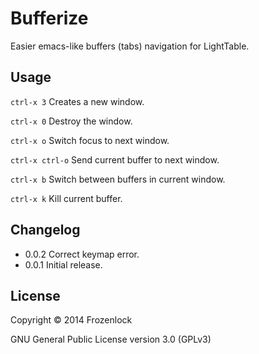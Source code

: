 # Bufferize

Easier emacs-like buffers (tabs) navigation for LightTable.

## Usage

`ctrl-x 3` Creates a new window.

`ctrl-x 0` Destroy the window.

`ctrl-x o` Switch focus to next window.

`ctrl-x ctrl-o` Send current buffer to next window.

`ctrl-x b` Switch between buffers in current window.

`ctrl-x k` Kill current buffer.

## Changelog

* 0.0.2 Correct keymap error.
* 0.0.1 Initial release.

## License

Copyright © 2014 Frozenlock

GNU General Public License version 3.0 (GPLv3)
